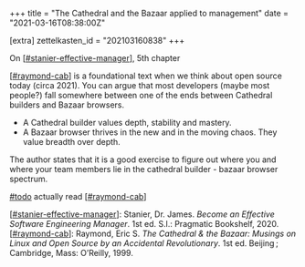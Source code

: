+++
title = "The Cathedral and the Bazaar applied to management"
date = "2021-03-16T08:38:00Z"

[extra]
zettelkasten_id = "202103160838"
+++

On [[#stanier-effective-manager](/zettelkasten/tags/stanier-effective-manager)], 5th chapter

[[#raymond-cab](/zettelkasten/tags/raymond-cab)] is a foundational text when we think about open source today (circa 2021). You can argue that most developers (maybe most people?) fall somewhere between one of the ends between Cathedral builders and Bazaar browsers.

- A Cathedral builder values depth, stability and mastery.
- A Bazaar browser thrives in the new and in the moving chaos. They value breadth over depth.

The author states that it is a good exercise to figure out where you and where your team members lie in the cathedral builder - bazaar browser spectrum.

[#todo](/zettelkasten/tags/todo) actually read [[#raymond-cab](/zettelkasten/tags/raymond-cab)]

[[#stanier-effective-manager](/zettelkasten/tags/stanier-effective-manager)]: Stanier, Dr. James. _Become an Effective Software Engineering Manager_. 1st ed. S.l.: Pragmatic Bookshelf, 2020.
[[#raymond-cab](/zettelkasten/tags/raymond-cab)]: Raymond, Eric S. _The Cathedral & the Bazaar: Musings on Linux and Open Source by an Accidental Revolutionary_. 1st ed. Beijing ; Cambridge, Mass: O’Reilly, 1999.
